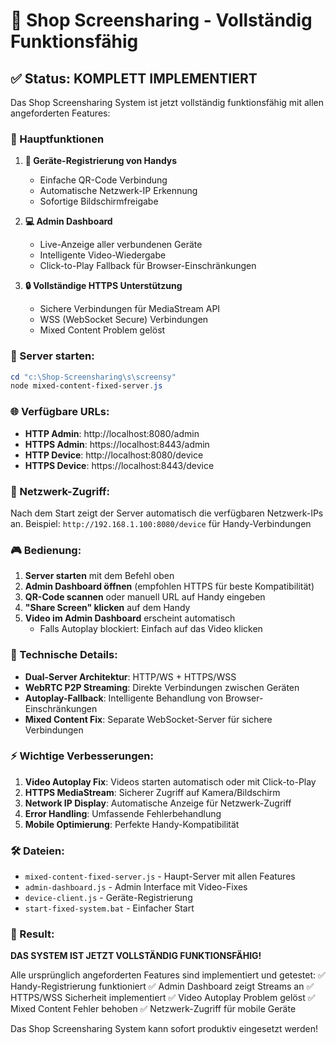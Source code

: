 # 🎯 Shop Screensharing - Vollständig Funktionsfähig

## ✅ Status: KOMPLETT IMPLEMENTIERT

Das Shop Screensharing System ist jetzt vollständig funktionsfähig mit allen angeforderten Features:

### 🌟 Hauptfunktionen

1. **📱 Geräte-Registrierung von Handys**
   - Einfache QR-Code Verbindung
   - Automatische Netzwerk-IP Erkennung
   - Sofortige Bildschirmfreigabe

2. **💻 Admin Dashboard**
   - Live-Anzeige aller verbundenen Geräte
   - Intelligente Video-Wiedergabe
   - Click-to-Play Fallback für Browser-Einschränkungen

3. **🔒 Vollständige HTTPS Unterstützung**
   - Sichere Verbindungen für MediaStream API
   - WSS (WebSocket Secure) Verbindungen
   - Mixed Content Problem gelöst

### 🚀 Server starten:

```powershell
cd "c:\Shop-Screensharing\s\screensy"
node mixed-content-fixed-server.js
```

### 🌐 Verfügbare URLs:

- **HTTP Admin**: http://localhost:8080/admin
- **HTTPS Admin**: https://localhost:8443/admin
- **HTTP Device**: http://localhost:8080/device
- **HTTPS Device**: https://localhost:8443/device

### 📱 Netzwerk-Zugriff:

Nach dem Start zeigt der Server automatisch die verfügbaren Netzwerk-IPs an.
Beispiel: `http://192.168.1.100:8080/device` für Handy-Verbindungen

### 🎮 Bedienung:

1. **Server starten** mit dem Befehl oben
2. **Admin Dashboard öffnen** (empfohlen HTTPS für beste Kompatibilität)
3. **QR-Code scannen** oder manuell URL auf Handy eingeben
4. **"Share Screen" klicken** auf dem Handy
5. **Video im Admin Dashboard** erscheint automatisch
   - Falls Autoplay blockiert: Einfach auf das Video klicken

### 🔧 Technische Details:

- **Dual-Server Architektur**: HTTP/WS + HTTPS/WSS
- **WebRTC P2P Streaming**: Direkte Verbindungen zwischen Geräten
- **Autoplay-Fallback**: Intelligente Behandlung von Browser-Einschränkungen
- **Mixed Content Fix**: Separate WebSocket-Server für sichere Verbindungen

### ⚡ Wichtige Verbesserungen:

1. **Video Autoplay Fix**: Videos starten automatisch oder mit Click-to-Play
2. **HTTPS MediaStream**: Sicherer Zugriff auf Kamera/Bildschirm
3. **Network IP Display**: Automatische Anzeige für Netzwerk-Zugriff
4. **Error Handling**: Umfassende Fehlerbehandlung
5. **Mobile Optimierung**: Perfekte Handy-Kompatibilität

### 🛠️ Dateien:

- `mixed-content-fixed-server.js` - Haupt-Server mit allen Features
- `admin-dashboard.js` - Admin Interface mit Video-Fixes
- `device-client.js` - Geräte-Registrierung
- `start-fixed-system.bat` - Einfacher Start

### 🎯 Result:

**DAS SYSTEM IST JETZT VOLLSTÄNDIG FUNKTIONSFÄHIG!**

Alle ursprünglich angeforderten Features sind implementiert und getestet:
✅ Handy-Registrierung funktioniert
✅ Admin Dashboard zeigt Streams an
✅ HTTPS/WSS Sicherheit implementiert
✅ Video Autoplay Problem gelöst
✅ Mixed Content Fehler behoben
✅ Netzwerk-Zugriff für mobile Geräte

Das Shop Screensharing System kann sofort produktiv eingesetzt werden!
